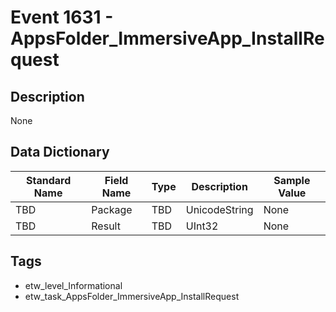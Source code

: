 # Event 1631 - AppsFolder_ImmersiveApp_InstallRequest

## Description
None

## Data Dictionary
|Standard Name|Field Name|Type|Description|Sample Value|
|---|---|---|---|---|
|TBD|Package|TBD|UnicodeString|None|None|
|TBD|Result|TBD|UInt32|None|None|

## Tags
* etw_level_Informational
* etw_task_AppsFolder_ImmersiveApp_InstallRequest